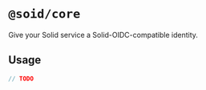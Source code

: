 # `@soid/core`

Give your Solid service a Solid-OIDC-compatible identity.

## Usage

```ts
// TODO
```
